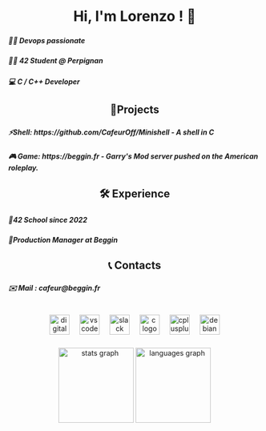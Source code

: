 <h1 align="center">Hi, I'm Lorenzo ! 👋</h1>

###

<h5 align="left">👨‍💻 Devops passionate</h5>

###

<h5 align="left">👨‍🎓 42 Student @ Perpignan</h5>

###

<h5 align="left">💻 C / C++ Developer</h5>

###
<h2 align="center">📖Projects</h2>

###

<h5 align="left">⚡Shell: https://github.com/CafeurOff/Minishell - A shell in C </h5>
  
###

<h5 align="left">🎮 Game: https://beggin.fr - Garry's Mod server pushed on the American roleplay.</h5>

###

<h2 align="center">🛠️ Experience</h2>

###

<h5 align="left">📃42 School since 2022</h5>

###

<h5 align="left">💼Production Manager at Beggin</h5>

###
<h2 align="center">📞 Contacts</h2>

###

<h5 align="left">✉️ Mail : cafeur@beggin.fr</h5>

###

<h1 align="center"></h1>

###

<div align="center">
  <img src="https://cdn.jsdelivr.net/gh/devicons/devicon/icons/digitalocean/digitalocean-original.svg" height="40" alt="digitalocean logo"  />
  <img width="12" />
  <img src="https://cdn.jsdelivr.net/gh/devicons/devicon/icons/vscode/vscode-original.svg" height="40" alt="vscode logo"  />
  <img width="12" />
  <img src="https://cdn.jsdelivr.net/gh/devicons/devicon/icons/slack/slack-original.svg" height="40" alt="slack logo"  />
  <img width="12" />
  <img src="https://cdn.jsdelivr.net/gh/devicons/devicon/icons/c/c-original.svg" height="40" alt="c logo"  />
  <img width="12" />
  <img src="https://cdn.jsdelivr.net/gh/devicons/devicon/icons/cplusplus/cplusplus-original.svg" height="40" alt="cplusplus logo"  />
  <img width="12" />
  <img src="https://cdn.jsdelivr.net/gh/devicons/devicon/icons/debian/debian-original.svg" height="40" alt="debian logo"  />
</div>

###

<div align="center">
  <img src="https://github-readme-stats.vercel.app/api?username=CafeurOff&hide_title=false&hide_rank=false&show_icons=true&include_all_commits=true&count_private=true&disable_animations=false&theme=dark&locale=fr&hide_border=false&order=1&custom_title=Statistiques" height="150" alt="stats graph"  />
  <img src="https://github-readme-stats.vercel.app/api/top-langs?username=CafeurOff&locale=fr&hide_title=false&layout=compact&card_width=320&langs_count=5&theme=dark&hide_border=false&order=2&custom_title=Language" height="150" alt="languages graph"  />

  
</div>

###
